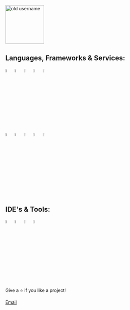 <a target="_blank" href="https://github.com/exceptionpilot"><img src="https://komarev.com/ghpvc/?username=DevChewbacca&color=red" alt="old username" width="120" /></a>&nbsp;&nbsp; 
## Languages, Frameworks & Services:
<code><img width="5%" src="https://raw.githubusercontent.com/yurijserrano/Github-Profile-Readme-Logos/df5bacba92a025537970ad7ad34a1c54e1aa6869/programming%20languages/java.svg"></code>
<code><img width="5%" src="https://raw.githubusercontent.com/yurijserrano/Github-Profile-Readme-Logos/f994c418a134b58c4aec11152f6a4a33fa89da26/programming%20languages/kotlin.svg"></code>
<code><img width="5%" src="https://raw.githubusercontent.com/yurijserrano/Github-Profile-Readme-Logos/f994c418a134b58c4aec11152f6a4a33fa89da26/programming%20languages/typescript.svg"></code>
<code><img width="5%" src="https://raw.githubusercontent.com/yurijserrano/Github-Profile-Readme-Logos/f994c418a134b58c4aec11152f6a4a33fa89da26/programming%20languages/javascript.svg"></code>
<code><img width="5%" src="https://raw.githubusercontent.com/yurijserrano/Github-Profile-Readme-Logos/f994c418a134b58c4aec11152f6a4a33fa89da26/programming%20languages/php.png"></code>
<br>
<code><img width="5%" src="https://raw.githubusercontent.com/yurijserrano/Github-Profile-Readme-Logos/master/frameworks/nodejs.svg"></code>
<code><img width="5%" src="https://raw.githubusercontent.com/yurijserrano/Github-Profile-Readme-Logos/master/cloud/docker.svg"></code>
<code><img width="5%" src="https://raw.githubusercontent.com/yurijserrano/Github-Profile-Readme-Logos/f994c418a134b58c4aec11152f6a4a33fa89da26/databases/mysql.svg"></code>
<code><img width="5%" src="https://raw.githubusercontent.com/yurijserrano/Github-Profile-Readme-Logos/master/cloud/amazon.svg"></code>
<code><img width="5%" src="https://raw.githubusercontent.com/yurijserrano/Github-Profile-Readme-Logos/master/cloud/heroku.svg"></code>


## IDE's & Tools:
<code><img width="5%" src="https://raw.githubusercontent.com/yurijserrano/Github-Profile-Readme-Logos/f994c418a134b58c4aec11152f6a4a33fa89da26/ides/intellij.svg"></code>
<code><img width="5%" src="https://raw.githubusercontent.com/yurijserrano/Github-Profile-Readme-Logos/f994c418a134b58c4aec11152f6a4a33fa89da26/ides/phpstorm.svg"></code>
<code><img width="5%" src="https://raw.githubusercontent.com/yurijserrano/Github-Profile-Readme-Logos/f994c418a134b58c4aec11152f6a4a33fa89da26/text%20editors/vscode.svg"></code>
<code><img width="5%" src="https://static.wikia.nocookie.net/logopedia/images/d/da/Icon_512x512_Normal%402xxcode.png/revision/latest/scale-to-width-down/250?cb=20200917151913"></code>

Give a ⭐️ if you like a project!

[Email](mailto:sebastian@zaengler.net?subject=Hi "Hi!")
